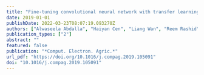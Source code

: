 ```yaml
---
title: "Fine-tuning convolutional neural network with transfer learning for semantic segmentation of ground-level oilseed rape images in a field with high weed pressure (Comput. Electron. Agric., 2019)"
date: 2019-01-01
publishDate: 2022-03-23T08:07:19.093270Z
authors: ["Alwaseela Abdalla", "Haiyan Cen", "Liang Wan", "Reem Rashid", "Haiyong Weng", "Weijun Zhou", "Yong He"]
publication_types: ["2"]
abstract: ""
featured: false
publication: "*Comput. Electron. Agric.*"
url_pdf: "https://doi.org/10.1016/j.compag.2019.105091"
doi: "10.1016/j.compag.2019.105091"
---
```


